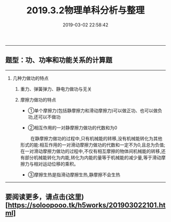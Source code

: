 ﻿---
title: 2019.3.2物理单科分析与整理
layout: post
categories: 学习 
tags: 物理 学习 功和能
excerpt: 物理学习与分析
date: 2019-03-02 22:58:42
---
---------


## 题型：功、功率和功能关系的计算题

* * * 

1. 几种力做功的特点
	
	1. 重力、弹簧弹力、静电力做功与无关
	
	2. 摩擦力做功的特点
		
		* ①单个摩擦力(包括静摩擦力和滑动摩擦力)可以做正功、也可以做负功,还可以不做功
		
		* ②相互作用的一对静摩擦力做功的代数和为0
		
		&nbsp;&nbsp;&nbsp;&nbsp;&nbsp;&nbsp;&nbsp; 在静摩擦力做功的过程中,只有机械能的转移,没有机械能转化为其他形式的能:相互作用的一对滑动摩擦力做功的代数和一定不为0,且总为负值;在一对滑动摩擦力做功的过程中,不仅有相互摩擦的物体间机械能的转移,还有部分机械能转化为内能,转化为内能的量等于机械能的减少量,等于滑动摩擦力与相对运动位移的乘积。

		* ③摩擦生热是指滑动摩擦生热,静摩擦不会生热
		


* * * 

## 要阅读更多，请点击(这里)[https://soloopooo.tk/h5works/201903022101.html]

